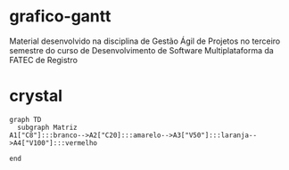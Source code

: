 # grafico-gantt
Material desenvolvido na disciplina de Gestão Ágil de Projetos no terceiro semestre do curso de Desenvolvimento de Software Multiplataforma da FATEC de Registro


# crystal
```mermaid
graph TD
  subgraph Matriz
A1["C8"]:::branco-->A2["C20]:::amarelo-->A3["V50"]:::laranja-->A4["V100"]:::vermelho
 
end
```
